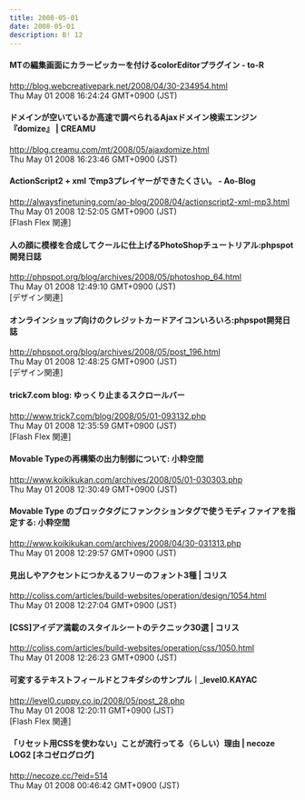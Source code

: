 ```yaml
---
title: 2008-05-01
date: 2008-05-01
description: B! 12
---
```


#### MTの編集画面にカラーピッカーを付けるcolorEditorプラグイン - to-R
http://blog.webcreativepark.net/2008/04/30-234954.html<br>
Thu May 01 2008 16:24:24 GMT+0900 (JST)<br>


#### ドメインが空いているか高速で調べられるAjaxドメイン検索エンジン『domize』 | CREAMU
http://blog.creamu.com/mt/2008/05/ajaxdomize.html<br>
Thu May 01 2008 16:23:46 GMT+0900 (JST)<br>


#### ActionScript2 + xml でmp3プレイヤーができたくさい。  - Ao-Blog
http://alwaysfinetuning.com/ao-blog/2008/04/actionscript2-xml-mp3.html<br>
Thu May 01 2008 12:52:05 GMT+0900 (JST)<br>
[Flash Flex 関連]


#### 人の顔に模様を合成してクールに仕上げるPhotoShopチュートリアル:phpspot開発日誌
http://phpspot.org/blog/archives/2008/05/photoshop_64.html<br>
Thu May 01 2008 12:49:10 GMT+0900 (JST)<br>
[デザイン関連]


#### オンラインショップ向けのクレジットカードアイコンいろいろ:phpspot開発日誌
http://phpspot.org/blog/archives/2008/05/post_196.html<br>
Thu May 01 2008 12:48:25 GMT+0900 (JST)<br>
[デザイン関連]


#### trick7.com blog: ゆっくり止まるスクロールバー
http://www.trick7.com/blog/2008/05/01-093132.php<br>
Thu May 01 2008 12:35:59 GMT+0900 (JST)<br>
[Flash Flex 関連]


#### Movable Typeの再構築の出力制御について: 小粋空間
http://www.koikikukan.com/archives/2008/05/01-030303.php<br>
Thu May 01 2008 12:30:49 GMT+0900 (JST)<br>


#### Movable Type のブロックタグにファンクションタグで使うモディファイアを指定する: 小粋空間
http://www.koikikukan.com/archives/2008/04/30-031313.php<br>
Thu May 01 2008 12:29:57 GMT+0900 (JST)<br>


####   見出しやアクセントにつかえるフリーのフォント3種 | コリス
http://coliss.com/articles/build-websites/operation/design/1054.html<br>
Thu May 01 2008 12:27:04 GMT+0900 (JST)<br>


####   [CSS]アイデア満載のスタイルシートのテクニック30選 | コリス
http://coliss.com/articles/build-websites/operation/css/1050.html<br>
Thu May 01 2008 12:26:23 GMT+0900 (JST)<br>


#### 可変するテキストフィールドとフキダシのサンプル｜_level0.KAYAC
http://level0.cuppy.co.jp/2008/05/post_28.php<br>
Thu May 01 2008 12:20:11 GMT+0900 (JST)<br>
[Flash Flex 関連]


#### 「リセット用CSSを使わない」ことが流行ってる（らしい）理由 | necoze LOG2 [ネコゼログログ]
http://necoze.cc/?eid=514<br>
Thu May 01 2008 00:46:42 GMT+0900 (JST)<br>


